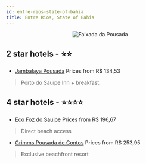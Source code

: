 ```yaml
---
id: entre-rios-state-of-bahia
title: Entre Rios, State of Bahia
---
```


<center><img src="https://static.hotelurbano.com/reservas/prod0/1/1281/5a3b7d27810ef_jambalaya-pousada.jpg" alt="Faixada da Pousada" /></center>


##  2 star hotels - ⭐️⭐️

-    [Jambalaya Pousada](https://us.hurb.com/hotels/entre-rios/jambalaya-pousada-1281?cmp=18055) Prices from R$ 134,53
   > Porto do Sauípe Inn + breakfast.

##  4 star hotels - ⭐️⭐️⭐️⭐️

-    [Eco Foz do Sauipe](https://us.hurb.com/hotels/entre-rios/eco-foz-do-sauipe-1808?cmp=18055) Prices from R$ 196,67
   > Direct beach access
-    [Grimms Pousada de Contos](https://us.hurb.com/hotels/entre-rios/grimms-pousada-de-contos-4005?cmp=18055) Prices from R$ 253,95
   > Exclusive beachfront resort
